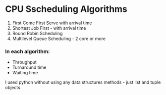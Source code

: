 # CPU Sscheduling Algorithms
1. First Come First Serve with arrival time
2. Shortest Job First - with arrival time
3. Round Robin Scheduling
4. Multilevel Queue Scheduling - 2 core or more <br>

### In each algorithm:
- Throughput
- Turnaround time
- Waiting time <br>

I used python without using any data structures methods - just list and tuple objects 

